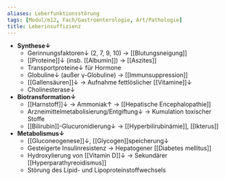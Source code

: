 ```yaml
---
aliases: Leberfunktionsstörung
tags: [Modul/m12, Fach/Gastroenterologie, Art/Pathologie]
title: Leberinsuffizienz
---
```

- **Synthese↓**
	- Gerinnungsfaktoren↓ (2, 7, 9, 10)  → [[Blutungsneigung]]
	- [[Proteine]]↓ (insb. [[Albumin]]) → [[Aszites]]
	- Transportproteine↓ für Hormone
	- Globuline↓ (außer γ-Globuline) → [[Immunsuppression]]
	- [[Gallensäuren]]↓ → Aufnahme fettlöslicher [[Vitamine]]↓ 
	- Cholinesterase↓ 
- **Biotransformation↓**
	- [[Harnstoff]]↓ → Ammoniak↑ → [[Hepatische Encephalopathie]]
	- Arzneimittelmetabolisierung/Entgiftung↓ → Kumulation toxischer Stoffe
	- [[Bilirubin]]-Glucuronidierung↓ → [[Hyperbilirubinämie]], [[Ikterus]]
- **Metabolismus↓**
	- [[Gluconeogenese]]↓, [[Glycogen]]speicherung↓ 
	- Gesteigerte Insulinresistenz → Hepatogener [[Diabetes mellitus]]
	- Hydroxylierung von [[Vitamin D]]↓ → Sekundärer [[Hyperparathyreoidismus]]
	- Störung des Lipid- und Lipoproteinstoffwechsels